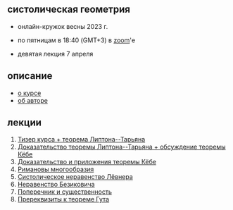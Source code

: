 ## систолическая геометрия

- онлайн-кружок весны 2023 г.

- по пятницам в 18:40 (GMT+3) в [zoom](https://us06web.zoom.us/j/89148032937?pwd=aUNkNmd1eHUxTzd4a24wQ1VyUmVxQT09)'е

- девятая лекция 7 апреля

<!-- .slide -->

## описание

- [о курсе]({{site.baseurl}}/intro)
- [об авторе]({{site.baseurl}}/about)

<!-- .slide vertical=true -->


## лекции

1. [Тизер курса + теорема Липтона--Тарьяна]({{site.baseurl}}/lecture1)
2. [Доказательство теоремы Липтона--Тарьяна + обсуждение теоремы Кёбе]({{site.baseurl}}/lecture2)
3. [Доказательство и приложения теоремы Кёбе]({{site.baseurl}}/lecture3)
4. [Римановы многообразия]({{site.baseurl}}/lecture4)
5. [Систолическое неравенство Лёвнера]({{site.baseurl}}/lecture5)
6. [Неравенство Безиковича]({{site.baseurl}}/lecture6)
7. [Поперечник и существенность]({{site.baseurl}}/lecture7)
8. [Пререквизиты к теореме Гута]({{site.baseurl}}/lecture8)